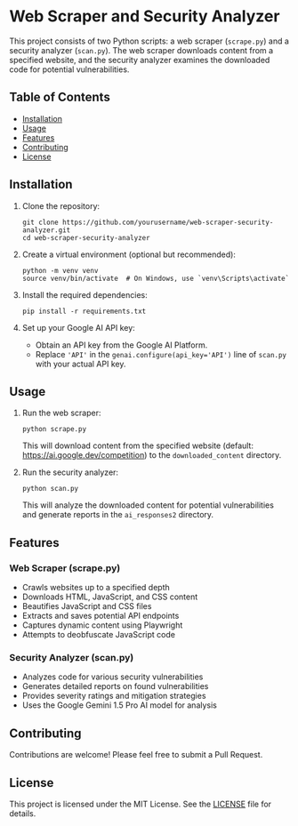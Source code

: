 # Web Scraper and Security Analyzer

This project consists of two Python scripts: a web scraper (`scrape.py`) and a security analyzer (`scan.py`). The web scraper downloads content from a specified website, and the security analyzer examines the downloaded code for potential vulnerabilities.

## Table of Contents

- [Installation](#installation)
- [Usage](#usage)
- [Features](#features)
- [Contributing](#contributing)
- [License](#license)

## Installation

1. Clone the repository:
   ```
   git clone https://github.com/yourusername/web-scraper-security-analyzer.git
   cd web-scraper-security-analyzer
   ```

2. Create a virtual environment (optional but recommended):
   ```
   python -m venv venv
   source venv/bin/activate  # On Windows, use `venv\Scripts\activate`
   ```

3. Install the required dependencies:
   ```
   pip install -r requirements.txt
   ```

4. Set up your Google AI API key:
   - Obtain an API key from the Google AI Platform.
   - Replace `'API'` in the `genai.configure(api_key='API')` line of `scan.py` with your actual API key.

## Usage

1. Run the web scraper:
   ```
   python scrape.py
   ```
   This will download content from the specified website (default: https://ai.google.dev/competition) to the `downloaded_content` directory.

2. Run the security analyzer:
   ```
   python scan.py
   ```
   This will analyze the downloaded content for potential vulnerabilities and generate reports in the `ai_responses2` directory.

## Features

### Web Scraper (scrape.py)
- Crawls websites up to a specified depth
- Downloads HTML, JavaScript, and CSS content
- Beautifies JavaScript and CSS files
- Extracts and saves potential API endpoints
- Captures dynamic content using Playwright
- Attempts to deobfuscate JavaScript code

### Security Analyzer (scan.py)
- Analyzes code for various security vulnerabilities
- Generates detailed reports on found vulnerabilities
- Provides severity ratings and mitigation strategies
- Uses the Google Gemini 1.5 Pro AI model for analysis

## Contributing

Contributions are welcome! Please feel free to submit a Pull Request.

## License

This project is licensed under the MIT License. See the [LICENSE](LICENSE) file for details.
